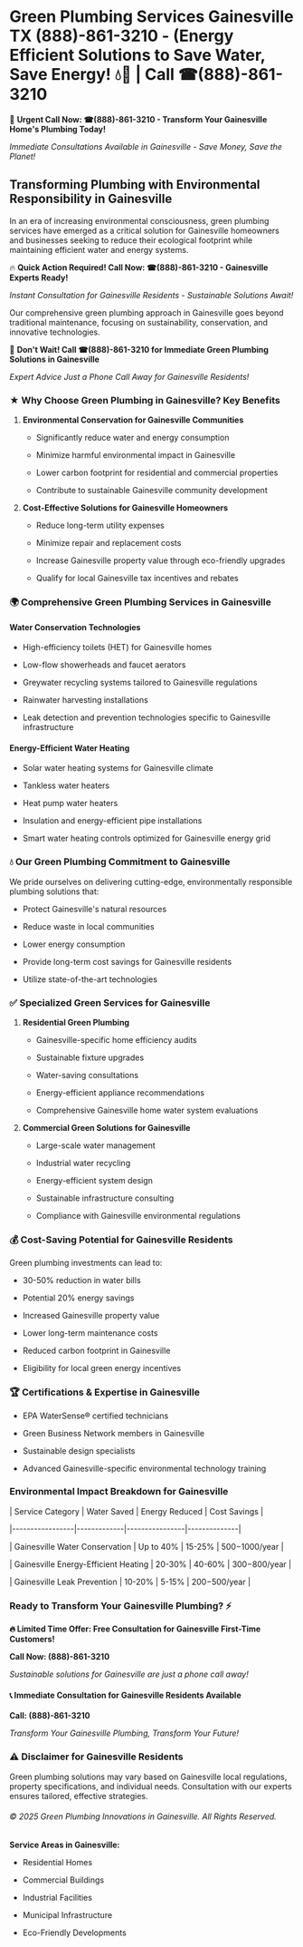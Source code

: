# Green Plumbing Services Gainesville TX (888)-861-3210 - (Energy Efficient Solutions to Save Water, Save Energy! 💧🌿 | Call ☎(888)-861-3210

🚨 **Urgent Call Now: ☎(888)-861-3210 - Transform Your Gainesville Home's Plumbing Today!**
*Immediate Consultations Available in Gainesville - Save Money, Save the Planet!*

## Transforming Plumbing with Environmental Responsibility in Gainesville

In an era of increasing environmental consciousness, green plumbing services have emerged as a critical solution for Gainesville homeowners and businesses seeking to reduce their ecological footprint while maintaining efficient water and energy systems. 

🔥 **Quick Action Required! Call Now: ☎(888)-861-3210 - Gainesville Experts Ready!**
*Instant Consultation for Gainesville Residents - Sustainable Solutions Await!*

Our comprehensive green plumbing approach in Gainesville goes beyond traditional maintenance, focusing on sustainability, conservation, and innovative technologies.

🚨 **Don't Wait! Call ☎(888)-861-3210 for Immediate Green Plumbing Solutions in Gainesville**
*Expert Advice Just a Phone Call Away for Gainesville Residents!*

### ★ Why Choose Green Plumbing in Gainesville? Key Benefits

1. **Environmental Conservation for Gainesville Communities** 
   - Significantly reduce water and energy consumption
   - Minimize harmful environmental impact in Gainesville
   - Lower carbon footprint for residential and commercial properties
   - Contribute to sustainable Gainesville community development

2. **Cost-Effective Solutions for Gainesville Homeowners** 
   - Reduce long-term utility expenses
   - Minimize repair and replacement costs
   - Increase Gainesville property value through eco-friendly upgrades
   - Qualify for local Gainesville tax incentives and rebates

### 🌍 Comprehensive Green Plumbing Services in Gainesville

#### Water Conservation Technologies
- High-efficiency toilets (HET) for Gainesville homes
- Low-flow showerheads and faucet aerators
- Greywater recycling systems tailored to Gainesville regulations
- Rainwater harvesting installations
- Leak detection and prevention technologies specific to Gainesville infrastructure

#### Energy-Efficient Water Heating
- Solar water heating systems for Gainesville climate
- Tankless water heaters
- Heat pump water heaters
- Insulation and energy-efficient pipe installations
- Smart water heating controls optimized for Gainesville energy grid

### 💧 Our Green Plumbing Commitment to Gainesville

We pride ourselves on delivering cutting-edge, environmentally responsible plumbing solutions that:
- Protect Gainesville's natural resources
- Reduce waste in local communities
- Lower energy consumption
- Provide long-term cost savings for Gainesville residents
- Utilize state-of-the-art technologies

### ✅ Specialized Green Services for Gainesville

1. **Residential Green Plumbing**
   - Gainesville-specific home efficiency audits
   - Sustainable fixture upgrades
   - Water-saving consultations
   - Energy-efficient appliance recommendations
   - Comprehensive Gainesville home water system evaluations

2. **Commercial Green Solutions for Gainesville**
   - Large-scale water management
   - Industrial water recycling
   - Energy-efficient system design
   - Sustainable infrastructure consulting
   - Compliance with Gainesville environmental regulations

### 💰 Cost-Saving Potential for Gainesville Residents

Green plumbing investments can lead to:
- 30-50% reduction in water bills
- Potential 20% energy savings
- Increased Gainesville property value
- Lower long-term maintenance costs
- Reduced carbon footprint in Gainesville
- Eligibility for local green energy incentives

### 🏆 Certifications & Expertise in Gainesville

- EPA WaterSense® certified technicians
- Green Business Network members in Gainesville
- Sustainable design specialists
- Advanced Gainesville-specific environmental technology training

### Environmental Impact Breakdown for Gainesville

| Service Category | Water Saved | Energy Reduced | Cost Savings |
|-----------------|-------------|----------------|--------------|
| Gainesville Water Conservation | Up to 40% | 15-25% | $500-$1000/year |
| Gainesville Energy-Efficient Heating | 20-30% | 40-60% | $300-$800/year |
| Gainesville Leak Prevention | 10-20% | 5-15% | $200-$500/year |

### Ready to Transform Your Gainesville Plumbing? ⚡

**🔥 Limited Time Offer: Free Consultation for Gainesville First-Time Customers!**

**Call Now: (888)-861-3210**
*Sustainable solutions for Gainesville are just a phone call away!*

#### 📞 Immediate Consultation for Gainesville Residents Available

**Call: (888)-861-3210**
*Transform Your Gainesville Plumbing, Transform Your Future!*

### ⚠️ Disclaimer for Gainesville Residents

Green plumbing solutions may vary based on Gainesville local regulations, property specifications, and individual needs. Consultation with our experts ensures tailored, effective strategies.

###### © 2025 Green Plumbing Innovations in Gainesville. All Rights Reserved.

**Service Areas in Gainesville:** 
- Residential Homes
- Commercial Buildings
- Industrial Facilities
- Municipal Infrastructure
- Eco-Friendly Developments